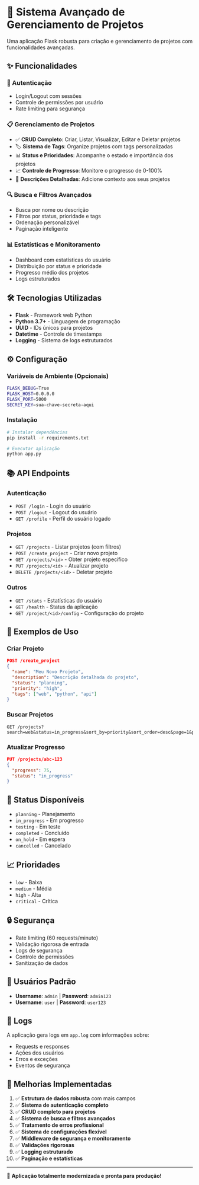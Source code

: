 # 🚀 Sistema Avançado de Gerenciamento de Projetos

Uma aplicação Flask robusta para criação e gerenciamento de projetos com funcionalidades avançadas.

## ✨ Funcionalidades

### 🔐 Autenticação
- Login/Logout com sessões
- Controle de permissões por usuário
- Rate limiting para segurança

### 📋 Gerenciamento de Projetos
- ✅ **CRUD Completo**: Criar, Listar, Visualizar, Editar e Deletar projetos
- 🏷️ **Sistema de Tags**: Organize projetos com tags personalizadas
- 📊 **Status e Prioridades**: Acompanhe o estado e importância dos projetos
- 📈 **Controle de Progresso**: Monitore o progresso de 0-100%
- 📝 **Descrições Detalhadas**: Adicione contexto aos seus projetos

### 🔍 Busca e Filtros Avançados
- Busca por nome ou descrição
- Filtros por status, prioridade e tags
- Ordenação personalizável
- Paginação inteligente

### 📊 Estatísticas e Monitoramento
- Dashboard com estatísticas do usuário
- Distribuição por status e prioridade
- Progresso médio dos projetos
- Logs estruturados

## 🛠️ Tecnologias Utilizadas

- **Flask** - Framework web Python
- **Python 3.7+** - Linguagem de programação
- **UUID** - IDs únicos para projetos
- **Datetime** - Controle de timestamps
- **Logging** - Sistema de logs estruturados

## ⚙️ Configuração

### Variáveis de Ambiente (Opcionais)
```bash
FLASK_DEBUG=True
FLASK_HOST=0.0.0.0
FLASK_PORT=5000
SECRET_KEY=sua-chave-secreta-aqui
```

### Instalação
```bash
# Instalar dependências
pip install -r requirements.txt

# Executar aplicação
python app.py
```

## 📚 API Endpoints

### Autenticação
- `POST /login` - Login do usuário
- `POST /logout` - Logout do usuário
- `GET /profile` - Perfil do usuário logado

### Projetos
- `GET /projects` - Listar projetos (com filtros)
- `POST /create_project` - Criar novo projeto
- `GET /projects/<id>` - Obter projeto específico
- `PUT /projects/<id>` - Atualizar projeto
- `DELETE /projects/<id>` - Deletar projeto

### Outros
- `GET /stats` - Estatísticas do usuário
- `GET /health` - Status da aplicação
- `GET /project/<id>/config` - Configuração do projeto

## 🎯 Exemplos de Uso

### Criar Projeto
```json
POST /create_project
{
  "name": "Meu Novo Projeto",
  "description": "Descrição detalhada do projeto",
  "status": "planning",
  "priority": "high",
  "tags": ["web", "python", "api"]
}
```

### Buscar Projetos
```
GET /projects?search=web&status=in_progress&sort_by=priority&sort_order=desc&page=1&per_page=10
```

### Atualizar Progresso
```json
PUT /projects/abc-123
{
  "progress": 75,
  "status": "in_progress"
}
```

## 🎨 Status Disponíveis
- `planning` - Planejamento
- `in_progress` - Em progresso
- `testing` - Em teste
- `completed` - Concluído
- `on_hold` - Em espera
- `cancelled` - Cancelado

## 📈 Prioridades
- `low` - Baixa
- `medium` - Média
- `high` - Alta
- `critical` - Crítica

## 🔒 Segurança

- Rate limiting (60 requests/minuto)
- Validação rigorosa de entrada
- Logs de segurança
- Controle de permissões
- Sanitização de dados

## 👥 Usuários Padrão

- **Username**: `admin` | **Password**: `admin123`
- **Username**: `user` | **Password**: `user123`

## 📝 Logs

A aplicação gera logs em `app.log` com informações sobre:
- Requests e responses
- Ações dos usuários
- Erros e exceções
- Eventos de segurança

## 🚀 Melhorias Implementadas

1. ✅ **Estrutura de dados robusta** com mais campos
2. ✅ **Sistema de autenticação completo**
3. ✅ **CRUD completo para projetos**
4. ✅ **Sistema de busca e filtros avançados**
5. ✅ **Tratamento de erros profissional**
6. ✅ **Sistema de configurações flexível**
7. ✅ **Middleware de segurança e monitoramento**
8. ✅ **Validações rigorosas**
9. ✅ **Logging estruturado**
10. ✅ **Paginação e estatísticas**

---

🎉 **Aplicação totalmente modernizada e pronta para produção!**